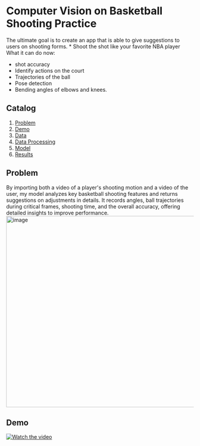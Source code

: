 # Computer Vision on Basketball Shooting Practice
The  ultimate goal is to create an app that is able to give suggestions to users on shooting forms. * Shoot the shot like your favorite NBA player 
What it can do now: 
- shot accuracy
- Identify actions on the court
- Trajectories of the ball
- Pose detection
- Bending angles of elbows and knees.


## Catalog
1. [Problem](#problem)
2. [Demo](#demo)
3. [Data](#data)
4. [Data Processing](#data-processing)
5. [Model](#model)
6. [Results](#results)


## Problem
By importing both a video of a player's shooting motion and a video of the user, my model analyzes key basketball shooting features and returns suggestions on adjustments in details. 
It records angles, ball trajectories during critical frames, shooting time, and the overall accuracy, offering detailed insights to improve performance.
<img width="514" alt="image" src="https://github.com/user-attachments/assets/48528b83-31df-4305-b443-5b23cdcd2656" />


## Demo
[![Watch the video](https://img.youtube.com/vi/lacjpBw0ZoU/maxresdefault.jpg)](https://www.youtube.com/watch?v=lacjpBw0ZoU)

